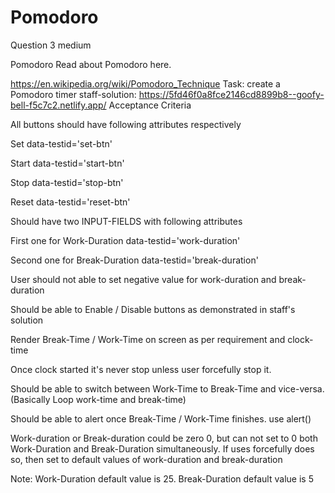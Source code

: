 # Pomodoro

Question 3
medium

Pomodoro
Read about Pomodoro here.


https://en.wikipedia.org/wiki/Pomodoro_Technique
Task: create a Pomodoro timer
staff-solution: https://5fd46f0a8fce2146cd8899b8--goofy-bell-f5c7c2.netlify.app/
Acceptance Criteria


All buttons should have following attributes respectively

Set data-testid='set-btn'

Start data-testid='start-btn'

Stop data-testid='stop-btn'

Reset data-testid='reset-btn'



Should have two INPUT-FIELDS with following attributes

First one for Work-Duration data-testid='work-duration'

Second one for Break-Duration data-testid='break-duration'



User should not able to set negative value for work-duration and break-duration

Should be able to Enable / Disable buttons as demonstrated in staff's solution

Render Break-Time / Work-Time on screen as per requirement and clock-time

Once clock started it's never stop unless user forcefully stop it.

Should be able to switch between Work-Time to Break-Time and vice-versa. (Basically Loop work-time and break-time)

Should be able to alert once Break-Time / Work-Time finishes. use alert()

Work-duration or Break-duration could be zero 0, but can not set to 0 both Work-Duration and Break-Duration simultaneously. If uses forcefully does so, then set to default values of work-duration and break-duration

Note: Work-Duration default value is 25. Break-Duration default value is 5
